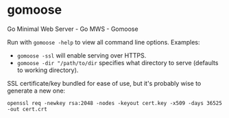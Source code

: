 # gomoose
Go Minimal Web Server - Go MWS - Gomoose

Run with `gomoose -help` to view all command line options. Examples:
* `gomoose -ssl` will enable serving over HTTPS.
* `gomoose -dir "/path/to/dir` specifies what directory to serve (defaults to working directory).

SSL certificate/key bundled for ease of use, but it's probably wise to generate a new one:

`openssl req -newkey rsa:2048 -nodes -keyout cert.key -x509 -days 36525 -out cert.crt`
